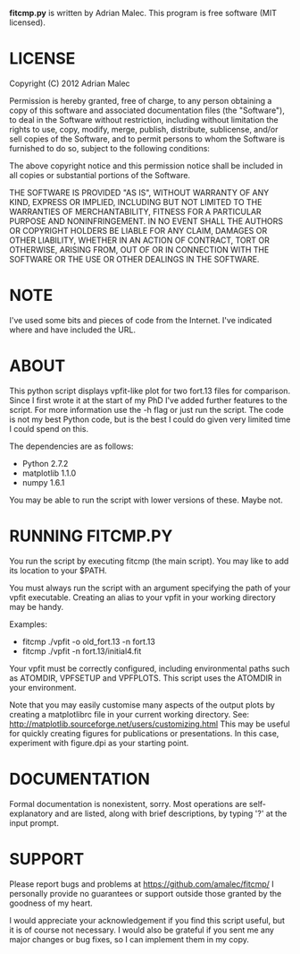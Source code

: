 **fitcmp.py** is written by Adrian Malec. This program is free software (MIT
licensed).

# LICENSE

Copyright (C) 2012 Adrian Malec

Permission is hereby granted, free of charge, to any person obtaining a copy
of this software and associated documentation files (the "Software"), to deal
in the Software without restriction, including without limitation the rights
to use, copy, modify, merge, publish, distribute, sublicense, and/or sell
copies of the Software, and to permit persons to whom the Software is
furnished to do so, subject to the following conditions:

The above copyright notice and this permission notice shall be included in all
copies or substantial portions of the Software.

THE SOFTWARE IS PROVIDED "AS IS", WITHOUT WARRANTY OF ANY KIND, EXPRESS OR
IMPLIED, INCLUDING BUT NOT LIMITED TO THE WARRANTIES OF MERCHANTABILITY,
FITNESS FOR A PARTICULAR PURPOSE AND NONINFRINGEMENT. IN NO EVENT SHALL THE
AUTHORS OR COPYRIGHT HOLDERS BE LIABLE FOR ANY CLAIM, DAMAGES OR OTHER
LIABILITY, WHETHER IN AN ACTION OF CONTRACT, TORT OR OTHERWISE, ARISING FROM,
OUT OF OR IN CONNECTION WITH THE SOFTWARE OR THE USE OR OTHER DEALINGS IN THE
SOFTWARE.

# NOTE

I've used some bits and pieces of code from the Internet. I've indicated where
and have included the URL.

# ABOUT

This python script displays vpfit-like plot for two fort.13 files for 
comparison. Since I first wrote it at the start of my PhD I've added further
features to the script. For more information use the -h flag or just run the
script. The code is not my best Python code, but is the best I could do given
very limited time I could spend on this.

The dependencies are as follows:
* Python 2.7.2
* matplotlib 1.1.0
* numpy 1.6.1

You may be able to run the script with lower versions of these. Maybe not.

# RUNNING FITCMP.PY

You run the script by executing fitcmp (the main script). You may like to add
its location to your $PATH.

You must always run the script with an argument specifying the path of
your vpfit executable. Creating an alias to your vpfit in your working 
directory may be handy.

Examples:

* fitcmp ./vpfit -o old_fort.13 -n fort.13
* fitcmp ./vpfit -n fort.13/initial4.fit

Your vpfit must be correctly configured, including environmental paths such as
ATOMDIR, VPFSETUP and VPFPLOTS. This script uses the ATOMDIR in your
environment.

Note that you may easily customise many aspects of the output plots by 
creating a matplotlibrc file in your current working directory.
See: http://matplotlib.sourceforge.net/users/customizing.html
This may be useful for quickly creating figures for publications or 
presentations. In this case, experiment with figure.dpi as your starting
point.

# DOCUMENTATION

Formal documentation is nonexistent, sorry. Most operations are
self-explanatory and are listed, along with brief descriptions, by typing '?'
at the input prompt.

# SUPPORT

Please report bugs and problems at https://github.com/amalec/fitcmp/
I personally provide no guarantees or support outside those granted by the 
goodness of my heart.

I would appreciate your acknowledgement if you find this script useful, but
it is of course not necessary. I would also be grateful if you sent me any 
major changes or bug fixes, so I can implement them in my copy.
